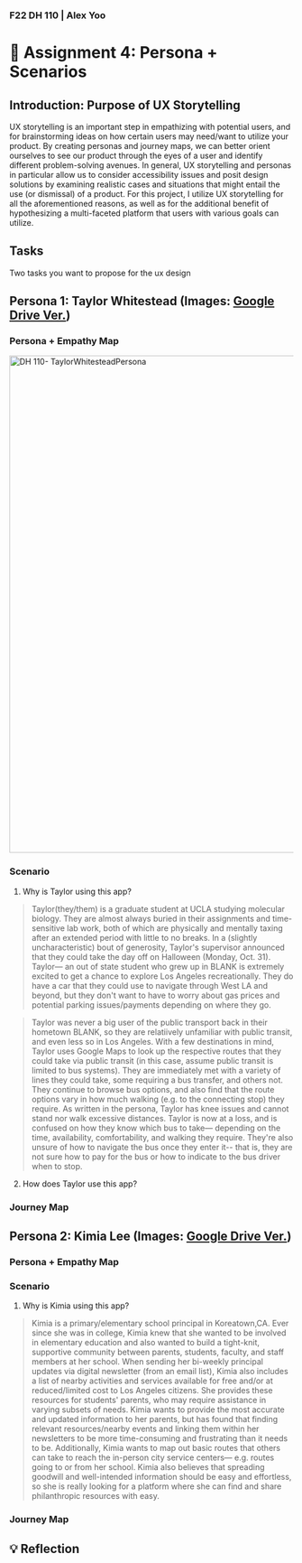 ### F22 DH 110 | Alex Yoo
# :busts_in_silhouette: Assignment 4: Persona + Scenarios

## Introduction: Purpose of UX Storytelling
UX storytelling is an important step in empathizing with potential users, and for brainstorming ideas on how certain users may need/want to utilize your product. By creating personas and journey maps, we can better orient ourselves to see our product through the eyes of a user and identify different problem-solving avenues. In general, UX storytelling and personas in particular allow us to consider accessibility issues and posit design solutions by examining realistic cases and situations that might entail the use (or dismissal) of a product. For this project, I utilize UX storytelling for all the aforementioned reasons, as well as for the additional benefit of hypothesizing a multi-faceted platform that users with various goals can utilize.

## Tasks 
Two tasks you want to propose for the ux design

## Persona 1: Taylor Whitestead (Images: [Google Drive Ver.](https://drive.google.com/drive/folders/1SAU-YB3vyxjTszdIJb_A6HcP_nkYHt7f?usp=sharing))

### Persona + Empathy Map
<img width="881" alt="DH 110- TaylorWhitesteadPersona" src="https://user-images.githubusercontent.com/101301281/197882126-0b4d7776-41e1-4616-a64e-0343b3d02a80.PNG">

### Scenario

1. Why is Taylor using this app?
> Taylor(they/them) is a graduate student at UCLA studying molecular biology. They are almost always buried in their assignments and time-sensitive lab work, both of which are physically and mentally taxing after an extended period with little to no breaks. In a (slightly uncharacteristic) bout of generosity, Taylor's supervisor announced that they could take the day off on Halloween (Monday, Oct. 31). Taylor— an out of state student who grew up in BLANK is extremely excited to get a chance to explore Los Angeles recreationally. They do have a car that they could use to navigate through West LA and beyond, but they don't want to have to worry about gas prices and potential parking issues/payments depending on where they go. 

> Taylor was never a big user of the public transport back in their hometown BLANK, so they are relatiively unfamiliar with public transit, and even less so in Los Angeles. With a few destinations in mind, Taylor uses Google Maps to look up the respective routes that they could take via public transit (in this case, assume public transit is limited to bus systems). They are immediately met with a variety of lines they could take, some requiring a bus transfer, and others not. They continue to browse bus options, and also find that the route options vary in how much walking (e.g. to the connecting stop) they require. As written in the persona, Taylor has knee issues and cannot stand nor walk excessive distances. Taylor is now at a loss, and is confused on how they know which bus to take— depending on the time, availability, comfortability, and walking they require. They're also unsure of how to navigate the bus once they enter it-- that is, they are not sure how to pay for the bus or how to indicate to the bus driver when to stop.

2. How does Taylor use this app? 

### Journey Map

## Persona 2: Kimia Lee (Images: [Google Drive Ver.](https://drive.google.com/drive/folders/1SAU-YB3vyxjTszdIJb_A6HcP_nkYHt7f?usp=sharing))

### Persona + Empathy Map

### Scenario

1. Why is Kimia using this app? 
> Kimia is a primary/elementary school principal in Koreatown,CA. Ever since she was in college, Kimia knew that she wanted to be involved in elementary education and also wanted to build a tight-knit, supportive community between parents, students, faculty, and staff members at her school. When sending her bi-weekly principal updates via digital newsletter (from an email list), Kimia also includes a list of nearby activities and services available for free and/or at reduced/limited cost to Los Angeles citizens. She provides these resources for students' parents, who may require assistance in varying subsets of needs. Kimia wants to provide the most accurate and updated information to her parents, but has found that finding relevant resources/nearby events and linking them within her newsletters to be more time-consuming and frustrating than it needs to be. Additionally, Kimia wants to map out basic routes that others can take to reach the in-person city service centers— e.g. routes going to or from her school. Kimia also believes that spreading goodwill and well-intended information should be easy and effortless, so she is really looking for a platform where she can find and share philanthropic resources with easy.

### Journey Map


## :bulb: Reflection
